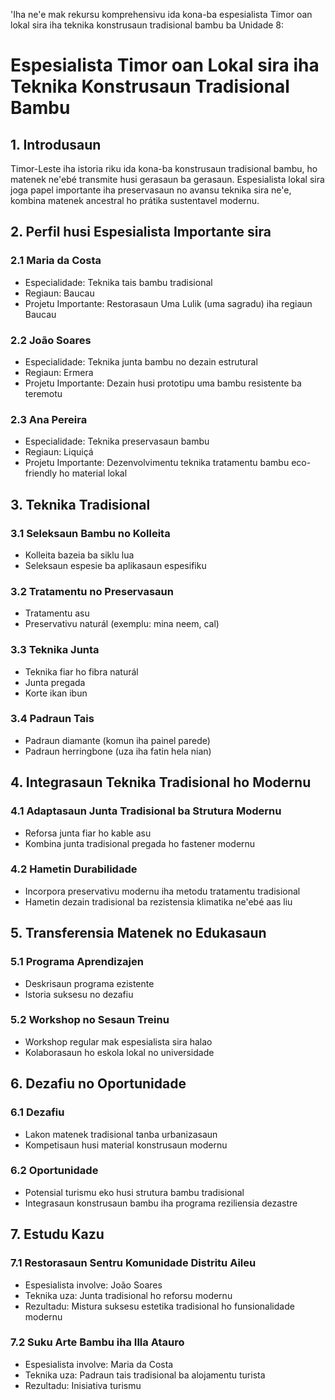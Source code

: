 'Iha ne'e mak rekursu komprehensivu ida kona-ba espesialista Timor oan lokal sira iha teknika konstrusaun tradisional bambu ba Unidade 8:

# Espesialista Timor oan Lokal sira iha Teknika Konstrusaun Tradisional Bambu

## 1. Introdusaun

Timor-Leste iha istoria riku ida kona-ba konstrusaun tradisional bambu, ho matenek ne'ebé transmite husi gerasaun ba gerasaun. Espesialista lokal sira joga papel importante iha preservasaun no avansu teknika sira ne'e, kombina matenek ancestral ho prátika sustentavel modernu.

## 2. Perfil husi Espesialista Importante sira

### 2.1 Maria da Costa
- Especialidade: Teknika tais bambu tradisional
- Regiaun: Baucau
- Projetu Importante: Restorasaun Uma Lulik (uma sagradu) iha regiaun Baucau

### 2.2 João Soares
- Especialidade: Teknika junta bambu no dezain estrutural
- Regiaun: Ermera
- Projetu Importante: Dezain husi prototipu uma bambu resistente ba teremotu

### 2.3 Ana Pereira
- Especialidade: Teknika preservasaun bambu
- Regiaun: Liquiçá
- Projetu Importante: Dezenvolvimentu teknika tratamentu bambu eco-friendly ho material lokal

## 3. Teknika Tradisional

### 3.1 Seleksaun Bambu no Kolleita
- Kolleita bazeia ba siklu lua
- Seleksaun espesie ba aplikasaun espesifiku

### 3.2 Tratamentu no Preservasaun
- Tratamentu asu
- Preservativu naturál (exemplu: mina neem, cal)

### 3.3 Teknika Junta
- Teknika fiar ho fibra naturál
- Junta pregada
- Korte ikan ibun

### 3.4 Padraun Tais
- Padraun diamante (komun iha painel parede)
- Padraun herringbone (uza iha fatin hela nian)

## 4. Integrasaun Teknika Tradisional ho Modernu

### 4.1 Adaptasaun Junta Tradisional ba Strutura Modernu
- Reforsa junta fiar ho kable asu
- Kombina junta tradisional pregada ho fastener modernu

### 4.2 Hametin Durabilidade
- Incorpora preservativu modernu iha metodu tratamentu tradisional
- Hametin dezain tradisional ba rezistensia klimatika ne'ebé aas liu

## 5. Transferensia Matenek no Edukasaun

### 5.1 Programa Aprendizajen
- Deskrisaun programa ezistente
- Istoria suksesu no dezafiu

### 5.2 Workshop no Sesaun Treinu
- Workshop regular mak espesialista sira halao
- Kolaborasaun ho eskola lokal no universidade

## 6. Dezafiu no Oportunidade

### 6.1 Dezafiu
- Lakon matenek tradisional tanba urbanizasaun
- Kompetisaun husi material konstrusaun modernu

### 6.2 Oportunidade
- Potensial turismu eko husi strutura bambu tradisional
- Integrasaun konstrusaun bambu iha programa reziliensia dezastre

## 7. Estudu Kazu

### 7.1 Restorasaun Sentru Komunidade Distritu Aileu
- Espesialista involve: João Soares
- Teknika uza: Junta tradisional ho reforsu modernu
- Rezultadu: Mistura suksesu estetika tradisional ho funsionalidade modernu

### 7.2 Suku Arte Bambu iha Illa Atauro
- Espesialista involve: Maria da Costa
- Teknika uza: Padraun tais tradisional ba alojamentu turista
- Rezultadu: Inisiativa turismu